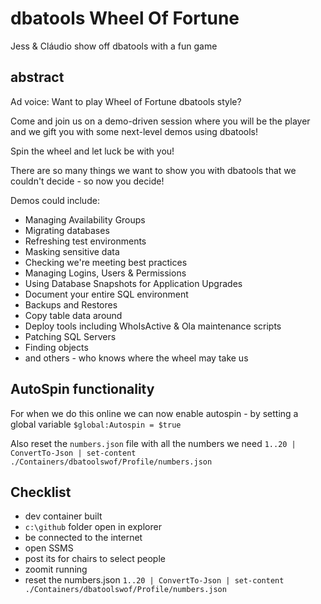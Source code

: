 # dbatools Wheel Of Fortune
Jess & Cláudio show off dbatools with a fun game 

## abstract

Ad voice: Want to play Wheel of Fortune dbatools style?

Come and join us on a demo-driven session where you will be the player and we gift you with some next-level demos using dbatools!

Spin the wheel and let luck be with you!

There are so many things we want to show you with dbatools that we couldn't decide - so now you decide!

Demos could include:
- Managing Availability Groups
- Migrating databases
- Refreshing test environments
- Masking sensitive data
- Checking we're meeting best practices
- Managing Logins, Users & Permissions
- Using Database Snapshots for Application Upgrades
- Document your entire SQL environment
- Backups and Restores
- Copy table data around
- Deploy tools including WhoIsActive & Ola maintenance scripts
- Patching SQL Servers
- Finding objects
- and others - who knows where the wheel may take us

## AutoSpin functionality

For when we do this online we can now enable autospin - by setting a global variable
`$global:Autospin = $true`

Also reset the `numbers.json` file with all the numbers we need
`1..20 | ConvertTo-Json | set-content ./Containers/dbatoolswof/Profile/numbers.json`

## Checklist
- dev container built
- `c:\github` folder open in explorer
- be connected to the internet
- open SSMS
- post its for chairs to select people
- zoomit running
- reset the numbers.json
    `1..20 | ConvertTo-Json | set-content ./Containers/dbatoolswof/Profile/numbers.json`
